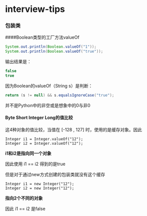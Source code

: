 # interview-tips

### 包装类

####Boolean类型的工厂方法valueOf

```java
System.out.println(Boolean.valueOf("1"));
System.out.println(Boolean.valueOf("true"));
```

输出结果是：

```java
false
true
```

因为Boolean的valueOf（String s）是判断：

```java
return (s != null) && s.equalsIgnoreCase("true");
```

并不是Python中的非空或是想象中的0与非0



#### Byte Short Integer Long的值比较

这4种对象的值比较，当值在 [-128 , 127] 时，使用的是缓存对象。因此

```
Integer i1 = Integer.valueOf("12");
Integer i2 = Integer.valueOf("12");
```

**i1和i2是指向同一个对象**

因此使用 i1 == i2 得到的是true

但是对于通过new方式创建的包装类就没有这个缓存

```
Integer i1 = new Integer("12");
Integer i2 = new Integer("12");
```

**指向2个不同的对象**

因此 i1 == i2 是false